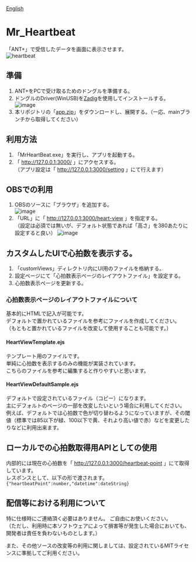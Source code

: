 [English](https://github.com/yamaserif/Mr_Heartbeat/blob/main/README_en.md)

# Mr_Heartbeat
「ANT+」で受信したデータを画面に表示させます。  
![heartbeat](https://user-images.githubusercontent.com/62947068/153741682-9ea15472-2753-4703-a2e0-f2e3bdd218a4.gif)


## 準備
1. ANT+をPCで受け取るためのドングルを準備する。
2. ドングルのDriver(WinUSB)を[Zadig](https://zadig.akeo.ie/)を使用してインストールする。  
![image](https://user-images.githubusercontent.com/62947068/152672294-59e5a9a6-35b0-4052-9658-06fc56d71cd0.png)
3. 本リポジトリの「[app.zip](https://github.com/yamaserif/Mr_Heartbeat/blob/main/app.zip)」をダウンロードし、展開する。（一応、mainブランチから取得してください）

## 利用方法
1. 「MrHeartBeat.exe」を実行し、アプリを起動する。
2. 「 http://127.0.0.1:3000/ 」にアクセスする。  
（アプリ設定は「 http://127.0.0.1:3000/setting 」にて行えます）

## OBSでの利用
1. OBSのソースに「ブラウザ」を追加する。  
![image](https://user-images.githubusercontent.com/62947068/152673576-dc83e582-dd93-4713-8fc7-521d56e35d60.png)
2. 「URL」に「 http://127.0.0.1:3000/heart-view 」を指定する。  
（設定は必須では無いが、デフォルト状態であれば「高さ」を380あたりに設定すると良い）
![image](https://user-images.githubusercontent.com/62947068/152673667-48ade49f-33af-4318-a07a-e87782ba872d.png)

## カスタムしたUIで心拍数を表示する。
1. 「customViews」ディレクトリ内にUI用のファイルを格納する。
2. 設定ページにて「心拍数表示ページのレイアウトファイル」を設定する。
3. 心拍数表示ページを更新する。

### 心拍数表示ページのレイアウトファイルについて
基本的にHTMLで記入が可能です。  
デフォルトで置かれているファイルを参考にファイルを作成してください。  
（もともと置かれているファイルを改変して使用することも可能です。）
#### HeartViewTemplate.ejs
 テンプレート用のファイルです。  
 単純に心拍数を表示するのみの機能が実装されています。  
 こちらのファイルを参考に編集すると作りやすいと思います。
#### HeartViewDefaultSample.ejs
 デフォルトで設定されているファイル（コピー）になります。  
 主にデフォルトのページの一部を改変したいという場合に利用してください。  
 例えば、デフォルトでは心拍数で色が切り替わるようになっていますが、その閾値（標準では85以下が緑、100以下で黄、それより高い値で赤）などを変更したりなどに利用出来ます。
 
## ローカルでの心拍数取得用APIとしての使用
内部的には現在の心拍数を「 http://127.0.0.1:3000/heartbeat-point 」にて取得しています。  
レスポンスとして、以下の形で渡されます。  
`{"heartbeatPoint":number,"datetime":dateString}`
 
## 配信等における利用について
特に仕様時にご連絡頂く必要はありません。
ご自由にお使いください。  
（ただし、利用時に本ソフトウェアによって損害等が発生した場合においても、開発者は責任を負わないものとします。）

また、その他ソースの改変等の利用に関しましては、設定されているMITライセンスに準拠してご利用ください。
